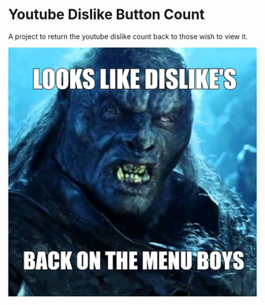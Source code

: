 # Youtube Dislike Button Count
A project to return the youtube dislike count back to those wish to view it.

![Screenshot](images/meme.png)
